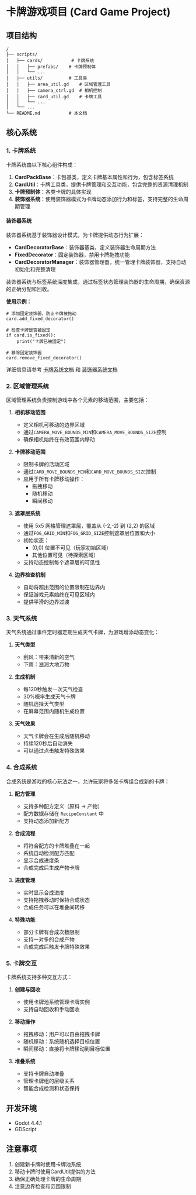 # 卡牌游戏项目 (Card Game Project)

## 项目结构

```
/
├── scripts/
│   ├── cards/           # 卡牌系统
│   │   ├── prefabs/    # 卡牌预制体
│   │   └── ...
│   ├── utils/          # 工具类
│   │   ├── area_util.gd    # 区域管理工具
│   │   ├── camera_ctrl.gd  # 相机控制
│   │   ├── card_util.gd    # 卡牌工具
│   │   └── ...
│   └── ...
└── README.md           # 本文档
```

## 核心系统

### 1. 卡牌系统

卡牌系统由以下核心组件构成：

1. **CardPackBase**：卡包基类，定义卡牌基本属性和行为，包含标签系统
2. **CardUtil**：卡牌工具类，提供卡牌管理和交互功能，包含完整的资源清理机制
3. **卡牌预制体**：各类卡牌的具体实现
4. **装饰器系统**：使用装饰器模式为卡牌动态添加行为和标签，支持完整的生命周期管理

#### 装饰器系统

装饰器系统基于装饰器设计模式，为卡牌提供动态行为扩展：

- **CardDecoratorBase**：装饰器基类，定义装饰器生命周期方法
- **FixedDecorator**：固定装饰器，禁用卡牌拖拽功能
- **CardDecoratorManager**：装饰器管理器，统一管理卡牌装饰器，支持自动初始化和完整清理

装饰器系统与标签系统深度集成，通过标签状态管理装饰器的生命周期，确保资源的正确分配和回收。

**使用示例：**
```gdscript
# 添加固定装饰器，防止卡牌被拖动
card.add_fixed_decorator()

# 检查卡牌是否被固定
if card.is_fixed():
    print("卡牌已被固定")

# 移除固定装饰器
card.remove_fixed_decorator()
```

详细信息请参考 [卡牌系统文档](scripts/cards/README.md) 和 [装饰器系统文档](scripts/cards/decorators/README.md)

### 2. 区域管理系统

区域管理系统负责控制游戏中各个元素的移动范围，主要包括：

1. **相机移动范围**
   - 定义相机可移动的边界区域
   - 通过`CAMERA_MOVE_BOUNDS_MIN`和`CAMERA_MOVE_BOUNDS_SIZE`控制
   - 确保相机始终在有效范围内移动

2. **卡牌移动范围**
   - 限制卡牌的活动区域
   - 通过`CARD_MOVE_BOUNDS_MIN`和`CARD_MOVE_BOUNDS_SIZE`控制
   - 应用于所有卡牌移动操作：
     * 拖拽移动
     * 随机移动
     * 瞬间移动

3. **遮罩层系统**
   - 使用 5x5 网格管理遮罩层，覆盖从 (-2,-2) 到 (2,2) 的区域
   - 通过`FOG_GRID_MIN`和`FOG_GRID_SIZE`控制遮罩层位置和大小
   - 初始状态：
     * (0,0) 位置不可见（玩家初始区域）
     * 其他位置可见（待探索区域）
   - 支持动态控制每个遮罩层的可见性

4. **边界检查机制**
   - 自动将超出范围的位置限制在边界内
   - 保证游戏元素始终在可见区域内
   - 提供平滑的边界过渡

### 3. 天气系统

天气系统通过事件定时器定期生成天气卡牌，为游戏增添动态变化：

1. **天气类型**
   - 刮风：带来清新的空气
   - 下雨：滋润大地万物

2. **生成机制**
   - 每120秒触发一次天气检查
   - 30%概率生成天气卡牌
   - 随机选择天气类型
   - 在屏幕范围内随机生成位置

3. **天气效果**
   - 天气卡牌会在生成后随机移动
   - 持续120秒后自动消失
   - 可以通过点击触发特殊效果

### 4. 合成系统

合成系统是游戏的核心玩法之一，允许玩家将多张卡牌组合成新的卡牌：

1. **配方管理**
   - 支持多种配方定义（原料 → 产物）
   - 配方数据存储在 `RecipeConstant` 中
   - 支持动态添加新配方

2. **合成流程**
   - 将符合配方的卡牌堆叠在一起
   - 系统自动检测配方匹配
   - 显示合成进度条
   - 合成完成后生成产物卡牌

3. **进度管理**
   - 实时显示合成进度
   - 支持拖拽移动时保持合成状态
   - 合成任务可以在堆叠间转移

4. **特殊功能**
   - 部分卡牌有合成次数限制
   - 支持一对多的合成产物
   - 合成完成后触发卡牌特殊效果

### 5. 卡牌交互

卡牌系统支持多种交互方式：

1. **创建与回收**
   - 使用卡牌池系统管理卡牌实例
   - 支持自动回收和手动回收

2. **移动操作**
   - 拖拽移动：用户可以自由拖拽卡牌
   - 随机移动：系统随机选择目标位置
   - 瞬间移动：直接将卡牌移动到目标位置

3. **堆叠系统**
   - 支持卡牌自动堆叠
   - 管理卡牌组的层级关系
   - 智能合成检测和状态保持

## 开发环境

- Godot 4.4.1
- GDScript

## 注意事项

1. 创建新卡牌时使用卡牌池系统
2. 移动卡牌时使用CardUtil提供的方法
3. 确保正确处理卡牌的生命周期
4. 注意边界检查和范围限制